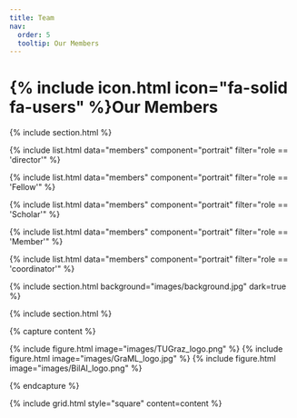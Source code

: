 ```yaml
---
title: Team
nav:
  order: 5
  tooltip: Our Members
---
```


# {% include icon.html icon="fa-solid fa-users" %}Our Members

{% include section.html %}

{% include list.html data="members" component="portrait" filter="role == 'director'" %}

{% include list.html data="members" component="portrait" filter="role == 'Fellow'" %}

{% include list.html data="members" component="portrait" filter="role == 'Scholar'" %}

{% include list.html data="members" component="portrait" filter="role == 'Member'" %}

{% include list.html data="members" component="portrait" filter="role == 'coordinator'" %}

{% include section.html background="images/background.jpg" dark=true %}

{% include section.html %}

{% capture content %}

{% include figure.html image="images/TUGraz_logo.png" %}
{% include figure.html image="images/GraML_logo.jpg" %}
{% include figure.html image="images/BilAI_logo.png" %}

{% endcapture %}

{% include grid.html style="square" content=content %}

